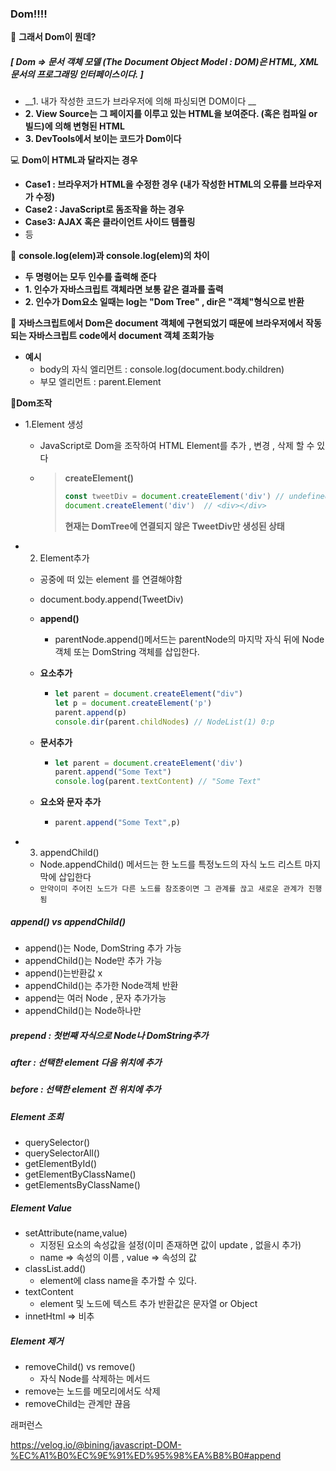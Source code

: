 ### Dom!!!!



_​_:checkered_flag: __그래서 Dom이 뭔데?__

##### [ Dom => 문서 객체 모델 (The Document Object Model : DOM)은 HTML, XML 문서의 프로그래밍  인터페이스이다. ]

- __1. 내가 작성한 코드가 브라우저에 의해 파싱되면 DOM이다 __
- __2. View Source는 그 페이지를 이루고 있는 HTML을 보여준다. (혹은 컴파일 or 빌드)에 의해 변형된 HTML__
- __3. DevTools에서 보이는 코드가 Dom이다__



:computer: __Dom이 HTML과 달라지는 경우__

- __Case1 : 브라우저가 HTML을 수정한 경우 (내가 작성한 HTML의 오류를 브라우저가 수정)__
- __Case2 : JavaScript로 돔조작을 하는 경우__
- __Case3: AJAX 혹은 클라이언트 사이드 템플링__
- 등



:notebook_with_decorative_cover: __console.log(elem)과 console.log(elem)의 차이__

- __두 명령어는 모두 인수를 출력해 준다__
- __1. 인수가 자바스크립트 객체라면 보통 같은 결과를 출력__
- __2. 인수가 Dom요소 일때는 log는 "Dom Tree" , dir은 "객체"형식으로 반환__



:notebook: __자바스크립트에서 Dom은 document 객체에 구현되었기 때문에 브라우저에서 작동되는 자바스크립트 code에서 document 객체 조회가능__

- __예시__
  - body의 자식 엘리먼트 : console.log(document.body.children)
  - 부모 엘리먼트 : parent.Element



:flags:__Dom조작__

- 1.Element 생성

  - JavaScript로 Dom을 조작하여 HTML Element를 추가 , 변경 , 삭제 할 수 있다

  - >  __createElement()__
    >
    > ```javascript
    > const tweetDiv = document.createElement('div') // undefined
    > document.createElement('div')  // <div></div>
    > 
    > ```
    >
    > __현재는 DomTree에 연결되지 않은 TweetDiv만 생성된 상태__

- 2. Element추가

  - 공중에 떠 있는 element <TweetDiv>를 연결해야함

  - document.body.append(TweetDiv)

  - __append()__

    - parentNode.append()메서드는 parentNode의 마지막 자식 뒤에 Node객체 또는 DomString 객체를 삽입한다.

  - __요소추가__

    - ```javascript
      let parent = document.createElement("div")
      let p = document.createElement('p')
      parent.append(p)
      console.dir(parent.childNodes) // NodeList(1) 0:p
      ```

  - __문서추가__

    - ```javascript
      let parent = document.createElement('div')
      parent.append("Some Text")
      console.log(parent.textContent) // "Some Text"
      ```

  - __요소와 문자 추가__

    - ```javascript
      parent.append("Some Text",p)
      ```

- 3. appendChild()

  - Node.appendChild() 메서드는 한 노드를 특정노드의 자식 노드 리스트 마지막에 삽입한다
  - `만약이미 주어진 노드가 다른 노드를 참조중이면 그 관계를 끊고 새로운 관계가 진행됨`



##### append() vs appendChild()

- append()는 Node, DomString 추가 가능
- appendChild()는 Node만 추가 가능
- append()는반환값 x
- appendChild()는 추가한 Node객체 반환
- append는 여러 Node , 문자 추가가능
- appendChild()는 Node하나만



##### prepend : 첫번째 자식으로 Node나 DomString추가

##### after        : 선택한 element 다음 위치에 추가

##### before     : 선택한 element 전 위치에 추가



##### Element 조회

- querySelector()
- querySelectorAll()
- getElementById()
- getElementByClassName()
- getElementsByClassName()



##### Element Value

- setAttribute(name,value)
  - 지정된 요소의 속성값을 설정(이미 존재하면 값이 update , 없을시 추가)
  - name => 속성의 이름 , value => 속성의 값
- classList.add()
  - element에 class name을 추가할 수 있다.
- textContent
  - element 및 노드에 텍스트 추가 반환값은 문자열 or Object
- innetHtml => 비추





##### Element 제거

- removeChild() vs remove()
  - 자식 Node를 삭제하는 메서드
- remove는 노드를 메모리에서도 삭제
- removeChild는 관계만 끊음



래퍼런스

https://velog.io/@bining/javascript-DOM-%EC%A1%B0%EC%9E%91%ED%95%98%EA%B8%B0#append